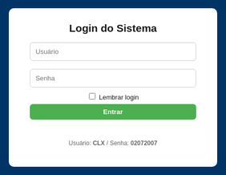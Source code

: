 <!DOCTYPE html>
<html lang="pt-BR">
<head>
<meta charset="utf-8">
<meta name="viewport" content="width=device-width,initial-scale=1">
<title>Ponto Eletrônico - Firebase</title>
<style>
:root{--blue:#003366;--green:#4CAF50;--yellow:#ff9800;--red:#f44336;}
body{font-family:Arial,Helvetica,sans-serif;background:#f7f9fc;margin:0}
header{background:var(--blue);color:#fff;padding:10px 16px;display:flex;align-items:center;justify-content:space-between;gap:12px;flex-wrap:wrap}
.logo{font-weight:700}
#clock{font-weight:700}
.controls{display:flex;gap:8px;align-items:center;flex-wrap:wrap}
button{padding:8px 12px;border:none;border-radius:6px;cursor:pointer;font-weight:600}
.add{background:var(--green);color:#fff}
.edit{background:#2196F3;color:#fff}
.del{background:#f44336;color:#fff}
.download{background:var(--yellow);color:#111}
.secondary{background:#e0e0e0;color:#222}
main{padding:18px;max-width:1100px;margin:18px auto}
.search{width:100%;padding:8px;border-radius:6px;border:1px solid #ccc;margin-bottom:12px}
table{width:100%;border-collapse:collapse;background:#fff;border-radius:8px;overflow:hidden;box-shadow:0 4px 18px rgba(0,0,0,0.06)}
th,td{padding:10px;border-bottom:1px solid #eee;text-align:left;font-size:14px}
th{background:#fafafa;font-weight:700}
tr:hover td{background:#fbfbfb}
.small{font-size:13px;color:#666;margin-left:6px}
.muted{color:#666;font-size:13px}
.flex-row{display:flex;gap:8px;align-items:center}
.modal{position:fixed;inset:0;background:rgba(0,0,0,.5);display:flex;align-items:center;justify-content:center;z-index:999}
.modal-content{background:#fff;padding:20px;border-radius:10px;width:95%;max-width:420px}
.hidden{display:none}
.top-right{display:flex;gap:8px;align-items:center}
@media(max-width:720px){ header{flex-direction:column;align-items:flex-start} .controls{width:100%;justify-content:space-between} }
</style>
</head>
<body>

<!-- LOGIN -->
<div id="loginScreen" style="position:fixed;inset:0;background:var(--blue);display:flex;align-items:center;justify-content:center;z-index:9999">
  <div style="background:#fff;padding:28px;border-radius:10px;width:92%;max-width:360px;text-align:center">
    <h2 style="margin:0 0 8px">Login do Sistema</h2>
    <input id="user" placeholder="Usuário" style="width:92%;padding:10px;margin:8px 0;border-radius:6px;border:1px solid #ccc"><br>
    <input id="pass" type="password" placeholder="Senha" style="width:92%;padding:10px;margin:8px 0;border-radius:6px;border:1px solid #ccc"><br>
    <label style="font-size:13px"><input type="checkbox" id="remember"> Lembrar login</label><br>
    <button id="loginBtn" class="add" style="width:92%;margin-top:6px">Entrar</button>
    <p id="loginMsg" style="color:crimson;margin-top:8px;height:18px"></p>
    <p style="font-size:12px;color:#666;margin-top:6px">Usuário: <b>CLX</b> / Senha: <b>02072007</b></p>
  </div>
</div>

<header>
  <div style="display:flex;gap:12px;align-items:center">
    <div class="logo">Ponto Eletrônico</div>
    <div id="status" class="muted">Offline • Local Storage</div>
  </div>
  <div id="clock">--:--:--</div>
  <div class="controls top-right">
    <button class="download" id="baixarBtn">Baixar Planilha</button>
    <button class="secondary" id="limparTodosBtn">Limpar todos os pontos</button>
    <button class="secondary" id="logoutBtn">Sair</button>
  </div>
</header>

<main id="mainApp" class="hidden">
  <input id="search" class="search" placeholder="🔍 Pesquisar por nome, matrícula ou e-mail">
  <h3>Colaboradores</h3>
  <button class="add" id="addColabBtn">Adicionar Colaborador</button>
  <table id="colabTable">
    <thead>
      <tr>
        <th>#</th><th>ID</th><th>Nome</th><th>Matrícula / E-mail</th><th>Turno</th><th>Ações</th>
      </tr>
    </thead>
    <tbody id="colabBody"></tbody>
  </table>

  <h3 style="margin-top:18px">Entradas Registradas</h3>
  <table id="entradasTable">
    <thead>
      <tr>
        <th>#</th><th>ID Colab</th><th>Nome</th><th>Matrícula</th><th>E-mail</th><th>Data</th><th>Hora</th><th>Ações</th>
      </tr>
    </thead>
    <tbody id="entradasBody"></tbody>
  </table>

  <h3 style="margin-top:18px">Saídas Registradas</h3>
  <table id="saidasTable">
    <thead>
      <tr>
        <th>#</th><th>ID Colab</th><th>Nome</th><th>Matrícula</th><th>E-mail</th><th>Data</th><th>Hora</th><th>Ações</th>
      </tr>
    </thead>
    <tbody id="saidasBody"></tbody>
  </table>
</main>

<!-- MODAL -->
<div id="colabModal" class="modal hidden">
  <div class="modal-content">
    <h3 id="colabTitle">Novo Colaborador</h3>
    <input type="hidden" id="colabId">
    <label>Nome</label><br><input id="colabNome" style="width:100%;padding:8px;margin:6px 0;border-radius:6px;border:1px solid #ccc">
    <label>Matrícula</label><br><input id="colabMatricula" style="width:100%;padding:8px;margin:6px 0;border-radius:6px;border:1px solid #ccc">
    <label>E-mail</label><br><input id="colabEmail" style="width:100%;padding:8px;margin:6px 0;border-radius:6px;border:1px solid #ccc">
    <label>Turno</label><br><input id="colabTurno" style="width:100%;padding:8px;margin:6px 0;border-radius:6px;border:1px solid #ccc">
    <div style="display:flex;gap:8px;justify-content:flex-end;margin-top:12px">
      <button id="saveColabBtn" class="add">Salvar</button>
      <button id="cancelColabBtn" class="secondary">Cancelar</button>
    </div>
  </div>
</div>

<script src="https://cdn.jsdelivr.net/npm/xlsx@0.18.5/dist/xlsx.full.min.js"></script>
<script type="module">
import { initializeApp } from "https://www.gstatic.com/firebasejs/10.5.0/firebase-app.js";
import { getFirestore, collection, getDocs, setDoc, doc } from "https://www.gstatic.com/firebasejs/10.5.0/firebase-firestore.js";

const firebaseConfig = {
  apiKey: "AIzaSyCpBiFzqOod4K32cWMr5hfx13fw6LGcPVY",
  authDomain: "ponto-eletronico-f35f9.firebaseapp.com",
  projectId: "ponto-eletronico-f35f9",
  storageBucket: "ponto-eletronico-f35f9.firebasestorage.app",
  messagingSenderId: "208638350255",
  appId: "1:208638350255:web:63d016867a67575b5e155a"
};

const app = initializeApp(firebaseConfig);
const db = getFirestore(app);

let colaboradores = [];
let pontos = [];

/* ELEMENTOS */
const loginBtn = document.getElementById('loginBtn');
const loginScreen = document.getElementById('loginScreen');
const mainApp = document.getElementById('mainApp');
const loginMsg = document.getElementById('loginMsg');
const rememberCheckbox = document.getElementById('remember');
const logoutBtn = document.getElementById('logoutBtn');

const colabBody = document.getElementById('colabBody');
const entradasBody = document.getElementById('entradasBody');
const saidasBody = document.getElementById('saidasBody');
const searchInput = document.getElementById('search');
const baixarBtn = document.getElementById('baixarBtn');
const limparTodosBtn = document.getElementById('limparTodosBtn');

const colabModal = document.getElementById('colabModal');
const colabIdInput = document.getElementById('colabId');
const colabNomeInput = document.getElementById('colabNome');
const colabMatInput = document.getElementById('colabMatricula');
const colabEmailInput = document.getElementById('colabEmail');
const colabTurnoInput = document.getElementById('colabTurno');
const saveColabBtn = document.getElementById('saveColabBtn');
const cancelColabBtn = document.getElementById('cancelColabBtn');

/* LOGIN */
loginBtn.addEventListener('click', async () => {
  const u = document.getElementById('user').value.trim();
  const p = document.getElementById('pass').value.trim();
  if(u==='CLX' && p==='02072007'){
    loginScreen.style.display='none';
    mainApp.classList.remove('hidden');
    if(rememberCheckbox.checked) localStorage.setItem('autenticado','1');
    await carregarFirebase();
  } else {
    loginMsg.textContent='Usuário ou senha incorretos.';
    setTimeout(()=> loginMsg.textContent='',3000);
  }
});
if(localStorage.getItem('autenticado')==='1'){ loginScreen.style.display='none'; mainApp.classList.remove('hidden'); carregarFirebase(); }
logoutBtn.addEventListener('click', ()=>{ localStorage.removeItem('autenticado'); location.reload(); });

/* RELÓGIO */
setInterval(()=> document.getElementById('clock').textContent=new Date().toLocaleTimeString('pt-BR',{hour12:false}),1000);

/* FIREBASE */
async function carregarFirebase(){
  const colabs = await getDocs(collection(db,"colaboradores"));
  colaboradores = colabs.docs.map(doc=>({id:doc.id,...doc.data()}));
  const pts = await getDocs(collection(db,"pontos"));
  pontos = pts.docs.map(doc=>({id:doc.id,...doc.data()}));
  document.getElementById('status').textContent="Online • Firebase";
  renderAll();
}
async function salvarFirebase(){
  for(const c of colaboradores) await setDoc(doc(db,"colaboradores",c.id),c);
  for(const p of pontos) await setDoc(doc(db,"pontos",p.id),p);
}

/* RENDER */
function renderAll(){ renderColaboradores(); renderEntradasSaidas(); }
function renderColaboradores(){
  colabBody.innerHTML='';
  colaboradores.forEach((c,i)=>{
    const tr=document.createElement('tr');
    tr.innerHTML=`
      <td>${i+1}</td><td>${c.id}</td><td>${c.nome}</td>
      <td>${c.matricula} <span class="small">(${c.email||''})</span></td>
      <td>${c.turno||''}</td>
      <td class="flex-row">
        <button class="add">Entrada</button>
        <button class="secondary">Saída</button>
        <button class="edit">Editar</button>
        <button class="del">Excluir</button>
      </td>`;
    tr.querySelector('.add').onclick=()=>registrarPonto(c.id,'Entrada');
    tr.querySelector('.secondary').onclick=()=>registrarPonto(c.id,'Saída');
    tr.querySelector('.edit').onclick=()=>editarColab(c);
    tr.querySelector('.del').onclick=()=>removerColab(c.id);
    colabBody.appendChild(tr);
  });
}
function renderEntradasSaidas(){
  entradasBody.innerHTML=''; saidasBody.innerHTML='';
  const entradas=pontos.filter(p=>p.tipo==='Entrada');
  const saidas=pontos.filter(p=>p.tipo==='Saída');
  entradas.forEach((p,i)=>{
    const tr=document.createElement('tr');
    tr.innerHTML=`<td>${i+1}</td><td>${p.idColab}</td><td>${p.nome}</td><td>${p.matricula}</td><td>${p.email||''}</td><td>${p.data}</td><td>${p.hora}</td><td><button class="del">Excluir</button></td>`;
    tr.querySelector('.del').onclick=()=>excluirPonto(p.id);
    entradasBody.appendChild(tr);
  });
  saidas.forEach((p,i)=>{
    const tr=document.createElement('tr');
    tr.innerHTML=`<td>${i+1}</td><td>${p.idColab}</td><td>${p.nome}</td><td>${p.matricula}</td><td>${p.email||''}</td><td>${p.data}</td><td>${p.hora}</td><td><button class="del">Excluir</button></td>`;
    tr.querySelector('.del').onclick=()=>excluirPonto(p.id);
    saidasBody.appendChild(tr);
  });
}

/* FUNÇÕES */
function registrarPonto(idColab,tipo){
  const c=colaboradores.find(x=>x.id===idColab);
  const now=new Date();
  const p={id:Date.now().toString(),idColab,nome:c.nome,matricula:c.matricula,email:c.email,tipo,data:now.toLocaleDateString('pt-BR'),hora:now.toLocaleTimeString('pt-BR',{hour12:false})};
  pontos.push(p); renderEntradasSaidas(); salvarFirebase();
}
function excluirPonto(id){ pontos=pontos.filter(p=>p.id!==id); renderEntradasSaidas(); salvarFirebase(); }
function removerColab(id){ if(confirm("Deseja excluir este colaborador?")){ colaboradores=colaboradores.filter(x=>x.id!==id); pontos=pontos.filter(p=>p.idColab!==id); renderAll(); salvarFirebase(); }}

/* EDITAR */
function editarColab(c){
  colabIdInput.value=c.id;
  colabNomeInput.value=c.nome;
  colabMatInput.value=c.matricula;
  colabEmailInput.value=c.email;
  colabTurnoInput.value=c.turno;
  colabModal.classList.remove('hidden');
}

/* MODAL SALVAR */
saveColabBtn.onclick=()=>{
  const id=colabIdInput.value||Date.now().toString();
  const c={id,nome:colabNomeInput.value,matricula:colabMatInput.value,email:colabEmailInput.value,turno:colabTurnoInput.value};
  const idx=colaboradores.findIndex(x=>x.id===id);
  if(idx>-1) colaboradores[idx]=c; else colaboradores.push(c);
  renderColaboradores(); colabModal.classList.add('hidden'); salvarFirebase();
};
cancelColabBtn.onclick=()=>colabModal.classList.add('hidden');
document.getElementById('addColabBtn').onclick=()=>{ colabIdInput.value=''; colabNomeInput.value=''; colabMatInput.value=''; colabEmailInput.value=''; colabTurnoInput.value=''; colabModal.classList.remove('hidden'); };

/* EXPORTAR */
baixarBtn.onclick=()=>{
  const wb=XLSX.utils.book_new();
  XLSX.utils.book_append_sheet(wb,XLSX.utils.json_to_sheet(colaboradores),'Colaboradores');
  XLSX.utils.book_append_sheet(wb,XLSX.utils.json_to_sheet(pontos),'Pontos');
  XLSX.writeFile(wb,'PontoEletronico.xlsx');
};

/* LIMPAR */
limparTodosBtn.onclick=()=>{ if(confirm("Deseja limpar todos os pontos?")){ pontos=[]; renderEntradasSaidas(); salvarFirebase(); } };
</script>
</body>
</html>
